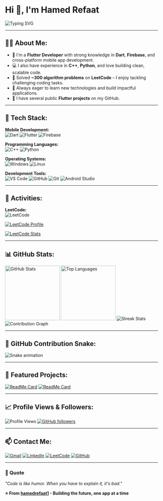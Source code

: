 # Hi 👋, I'm Hamed Refaat

<img src="https://readme-typing-svg.demolab.com?font=Fira+Code&size=22&duration=3000&pause=1000&color=2E9EF7&vCenter=true&width=600&lines=Flutter+Developer+%7C+Problem+Solver;Mobile+App+Development+Expert;Algorithm+Enthusiast+%7C+300%2B+Problems+Solved;Building+Scalable+%26+Clean+Code" alt="Typing SVG" />

---

## 👨‍💻 About Me:
- 🎯 I'm a **Flutter Developer** with strong knowledge in **Dart**, **Firebase**, and cross-platform mobile app development.
- 💻 I also have experience in **C++**, **Python**, and love building clean, scalable code.  
- 🧠 Solved **~300 algorithm problems** on **LeetCode** – I enjoy tackling challenging coding tasks.
- 🚀 Always eager to learn new technologies and build impactful applications.
- 📂 I have several public **Flutter projects** on my GitHub.

---

## 🚀 Tech Stack:

**Mobile Development:**  
![Dart](https://img.shields.io/badge/Dart-0175C2?style=for-the-badge&logo=dart&logoColor=white)
![Flutter](https://img.shields.io/badge/Flutter-02569B?style=for-the-badge&logo=flutter&logoColor=white)
![Firebase](https://img.shields.io/badge/Firebase-FFCA28?style=for-the-badge&logo=firebase&logoColor=black)

**Programming Languages:**  
![C++](https://img.shields.io/badge/C++-00599C?style=for-the-badge&logo=cplusplus&logoColor=white)
![Python](https://img.shields.io/badge/Python-3776AB?style=for-the-badge&logo=python&logoColor=white)

**Operating Systems:**  
![Windows](https://img.shields.io/badge/Windows-0078D6?style=for-the-badge&logo=windows&logoColor=white)
![Linux](https://img.shields.io/badge/Linux-FCC624?style=for-the-badge&logo=linux&logoColor=black)

**Development Tools:**  
![VS Code](https://img.shields.io/badge/VS_Code-007ACC?style=for-the-badge&logo=visual-studio-code&logoColor=white)
![GitHub](https://img.shields.io/badge/GitHub-181717?style=for-the-badge&logo=github&logoColor=white)
![Git](https://img.shields.io/badge/Git-F05032?style=for-the-badge&logo=git&logoColor=white)
![Android Studio](https://img.shields.io/badge/Android_Studio-3DDC84?style=for-the-badge&logo=android-studio&logoColor=black)

---

## 📌 Activities:

**LeetCode:**  
![LeetCode](https://img.shields.io/badge/LeetCode-300+_Problems-FFA116?style=for-the-badge&logo=LeetCode&logoColor=black)

[![LeetCode Profile](https://img.shields.io/badge/My_Profile-LeetCode-FFA116?style=for-the-badge&logo=LeetCode&logoColor=black)](https://leetcode.com/u/codeingman)

<a href="https://leetcode.com/u/codeingman/">
  <img src="https://leetcard.jacoblin.cool/codeingman?ext=contest&theme=dark&font=Nunito&cache=14400" alt="LeetCode Stats" />
</a>

---

## 📊 GitHub Stats:

<img height="180em" src="https://github-readme-stats.vercel.app/api?username=hamedrefaat1&show_icons=true&theme=tokyonight&include_all_commits=true&count_private=true&hide_border=true" alt="GitHub Stats" />
<img height="180em" src="https://github-readme-stats.vercel.app/api/top-langs/?username=hamedrefaat1&layout=compact&langs_count=8&theme=tokyonight&hide_border=true" alt="Top Languages" />

<img src="https://github-readme-streak-stats.herokuapp.com/?user=hamedrefaat1&theme=tokyonight&hide_border=true" alt="Streak Stats" />

<img src="https://github-readme-activity-graph.vercel.app/graph?username=hamedrefaat1&theme=tokyo-night&hide_border=true&area=true" alt="Contribution Graph" />

---

## 🐍 GitHub Contribution Snake:

![Snake animation](https://raw.githubusercontent.com/hamedrefaat1/hamedrefaat1/output/github-contribution-grid-snake-dark.svg)

---

## 🌟 Featured Projects:

[![ReadMe Card](https://github-readme-stats.vercel.app/api/pin/?username=hamedrefaat1&repo=flutter-portfolio&theme=tokyonight&hide_border=true)](https://github.com/hamedrefaat1)
[![ReadMe Card](https://github-readme-stats.vercel.app/api/pin/?username=hamedrefaat1&repo=mobile-app-project&theme=tokyonight&hide_border=true)](https://github.com/hamedrefaat1)

---

## 📈 Profile Views & Followers:

![Profile Views](https://komarev.com/ghpvc/?username=hamedrefaat1&color=brightgreen&style=for-the-badge)
[![GitHub followers](https://img.shields.io/github/followers/hamedrefaat1?label=Followers&style=for-the-badge&color=blue)](https://github.com/hamedrefaat1)

---

## 📫 Contact Me:

[![Gmail](https://img.shields.io/badge/Gmail-D14836?style=for-the-badge&logo=gmail&logoColor=white)](mailto:hamedrefaat.dev@gmail.com)
[![LinkedIn](https://img.shields.io/badge/LinkedIn-0077B5?style=for-the-badge&logo=linkedin&logoColor=white)](https://www.linkedin.com/in/hamedrefaat1)
[![LeetCode](https://img.shields.io/badge/LeetCode-FFA116?style=for-the-badge&logo=LeetCode&logoColor=black)](https://leetcode.com/u/codeingman)
[![GitHub](https://img.shields.io/badge/GitHub-100000?style=for-the-badge&logo=github&logoColor=white)](https://github.com/hamedrefaat1)

---

### 💭 Quote
*"Code is like humor. When you have to explain it, it's bad."*

**⭐ From [hamedrefaat1](https://github.com/hamedrefaat1) - Building the future, one app at a time**
